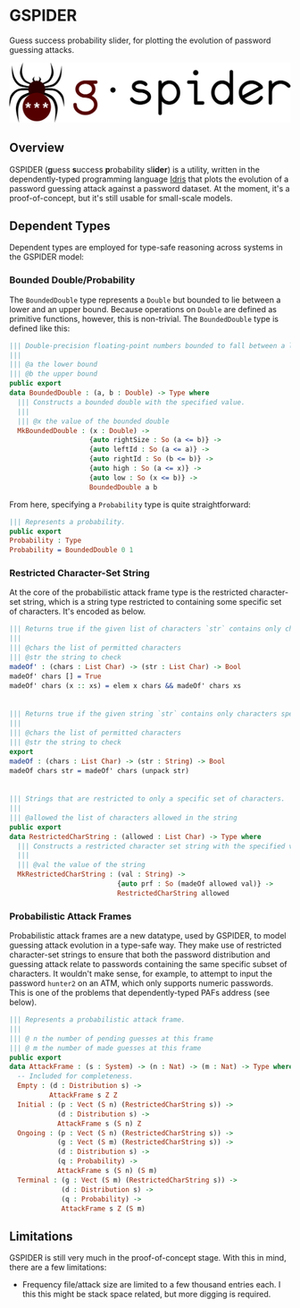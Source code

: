 # GSPIDER
Guess success probability slider, for plotting the evolution of password guessing attacks.

![Logo](assets/logo-text-h.svg)

## Overview
GSPIDER (**g**uess **s**uccess **p**robability sl**ider**) is a utility, written in the dependently-typed programming language [Idris](https://www.idris-lang.org/) that plots the evolution of a password guessing attack against a password dataset. At the moment, it's a proof-of-concept, but it's still usable for small-scale models.

## Dependent Types
Dependent types are employed for type-safe reasoning across systems in the GSPIDER model:

### Bounded Double/Probability
The `BoundedDouble` type represents a `Double` but bounded to lie between a lower and an upper bound. Because operations on `Double` are defined as primitive functions, however, this is non-trivial. The `BoundedDouble` type is defined like this:

```idris
||| Double-precision floating-point numbers bounded to fall between a lower and an upper bound.
|||
||| @a the lower bound
||| @b the upper bound
public export
data BoundedDouble : (a, b : Double) -> Type where
  ||| Constructs a bounded double with the specified value.
  |||
  ||| @x the value of the bounded double
  MkBoundedDouble : (x : Double) ->
                    {auto rightSize : So (a <= b)} ->
                    {auto leftId : So (a <= a)} ->
                    {auto rightId : So (b <= b)} ->
                    {auto high : So (a <= x)} ->
                    {auto low : So (x <= b)} ->
                    BoundedDouble a b
```

From here, specifying a `Probability` type is quite straightforward:

```idris
||| Represents a probability.
public export
Probability : Type
Probability = BoundedDouble 0 1
```

### Restricted Character-Set String
At the core of the probabilistic attack frame type is the restricted character-set string, which is a string type restricted to containing some specific set of characters. It's encoded as below.

```idris
||| Returns true if the given list of characters `str` contains only characters specified in `chars`.
|||
||| @chars the list of permitted characters
||| @str the string to check
madeOf' : (chars : List Char) -> (str : List Char) -> Bool
madeOf' chars [] = True
madeOf' chars (x :: xs) = elem x chars && madeOf' chars xs


||| Returns true if the given string `str` contains only characters specified in `chars`.
|||
||| @chars the list of permitted characters
||| @str the string to check
export
madeOf : (chars : List Char) -> (str : String) -> Bool
madeOf chars str = madeOf' chars (unpack str)


||| Strings that are restricted to only a specific set of characters.
|||
||| @allowed the list of characters allowed in the string
public export
data RestrictedCharString : (allowed : List Char) -> Type where
  ||| Constructs a restricted character set string with the specified value.
  |||
  ||| @val the value of the string
  MkRestrictedCharString : (val : String) ->
                           {auto prf : So (madeOf allowed val)} ->
                           RestrictedCharString allowed
```

### Probabilistic Attack Frames
Probabilistic attack frames are a new datatype, used by GSPIDER, to model guessing attack evolution in a type-safe way. They make use of restricted character-set strings to ensure that both the password distribution and guessing attack relate to passwords containing the same specific subset of characters. It wouldn't make sense, for example, to attempt to input the password `hunter2` on an ATM, which only supports numeric passwords. This is one of the problems that dependently-typed PAFs address (see below).

```idris
||| Represents a probabilistic attack frame.
|||
||| @ n the number of pending guesses at this frame
||| @ m the number of made guesses at this frame
public export
data AttackFrame : (s : System) -> (n : Nat) -> (m : Nat) -> Type where
  -- Included for completeness.
  Empty : (d : Distribution s) ->
          AttackFrame s Z Z
  Initial : (p : Vect (S n) (RestrictedCharString s)) ->
            (d : Distribution s) ->
            AttackFrame s (S n) Z
  Ongoing : (p : Vect (S n) (RestrictedCharString s)) ->
            (g : Vect (S m) (RestrictedCharString s)) ->
            (d : Distribution s) ->
            (q : Probability) ->
            AttackFrame s (S n) (S m)
  Terminal : (g : Vect (S m) (RestrictedCharString s)) ->
             (d : Distribution s) ->
             (q : Probability) ->
             AttackFrame s Z (S m)
```

## Limitations
GSPIDER is still very much in the proof-of-concept stage. With this in mind, there are a few limitations:

* Frequency file/attack size are limited to a few thousand entries each. I this this might be stack space related, but more digging is required.
